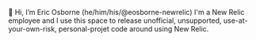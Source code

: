 👋 Hi, I’m Eric Osborne (he/him/his/@eosborne-newrelic)
I'm a New Relic employee and I use this space to release unofficial, unsupported, use-at-your-own-risk, personal-projet code around using New Relic.
